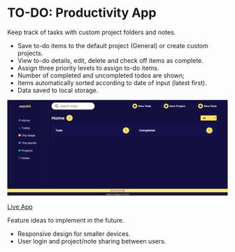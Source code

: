 # TO-DO: Productivity App

Keep track of tasks with custom project folders and notes.

- Save to-do items to the default project (General) or create custom projects.
- View to-do details, edit, delete and check off items as complete.
- Assign three priority levels to assign to-do items.
- Number of completed and uncompleted todos are shown;
- Items automatically sorted according to date of input (latest first).
- Data saved to local storage.

<div align="center"><img src="./dist/images/todo-app-screenshot.png" alt="screenshot of website" width="1000" /></div>

[Live App](https://a-adeleye.github.io/todo/)

Feature ideas to implement in the future.

- Responsive design for smaller devices.
- User login and project/note sharing between users.
